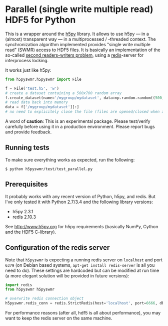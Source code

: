 Parallel (single write multiple read) HDF5 for Python
=====================================================

This is a wrapper around the [h5py](http://www.h5py.org) library.
It allows to use h5py — in a (almost) transparent way — in a multiprocessed / -threaded
context. The synchronization algorithm implemented provides "single write multiple read" (SWMR) access
to HDF5 files. It is basically an implementation of the so-called
[second readers-writers problem](http://en.wikipedia.org/wiki/Readers%E2%80%93writers_problem#The_second_readers-writers_problem),
using a [redis](http://www.redis.io)-server for interprocess locking.

It works just like h5py:

```python
from h5pyswmr.h5pyswmr import File

f = File('test.h5', 'w')
# create a dataset containing a 500x700 random array
f.create_dataset(name='/mygroup/mydataset', data=np.random.random((500, 700)))
# read data back into memory
data = f['/mygroup/mydataset'][:]
# no need to explicitely close the file (files are opened/closed when accessed)
```

A word of **caution**: This is an experimental package. Please test/verify carefully before using
it in a production environment. Please report bugs and provide feedback.


Running tests
-------------

To make sure everything works as expected, run the following:

```
$ python h5pyswmr/test/test_parallel.py
```

Prerequisites
-------------

It probably works with any recent version of Python, h5py, and redis. But I've only tested it with
Python 2.7/3.4 and the following library versions:

* h5py 2.3.1
* redis 2.10.3

See http://www.h5py.org for h5py requirements (basically NumPy, Cython and the HDF5 C-library).


Configuration of the redis server
---------------------------------

Note that `h5pyswmr` is expecting a running redis server on
`localhost` and port `6379` (on Debian based systems, `apt-get install redis-server` is all you need to do).
These settings are hardcoded but can be modified at run time
(a more elegant solution will be provided in future versions):

```python
import redis
from h5pyswmr h5pyswmr

# overwrite redis connection object
h5pyswmr.redis_conn = redis.StrictRedis(host='localhost', port=6666, db=0)
```

For performance reasons (after all, hdf5 is all about performance),
you may want to keep the redis server on the same machine.
